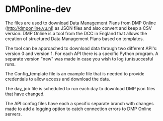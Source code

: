 # DMPonline-dev

The files are used to download Data Management Plans from DMP Online (http://dmponline.vu.nl) as JSON files and also convert and keep a CSV version.
DMP Online is a tool from the DCC in England that allows the creation of structured Data Management Plans based on templates.

The tool can be approached to download data through two different API's: version 0 and version 1.
For each API there is a specific Python program. A separate version "new" was made in case you wish to log (un)succesful runs.

The Config_template file is an example file that is needed to provide credentials to allow access and download the data.

The day_job file is scheduled to run each day to download DMP json files that have changed. 

The API confog files have each a specific separate branch with changes made to add a logging option to catch connection errors to DMP Online servers.
